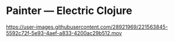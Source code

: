 # Painter — Electric Clojure

https://user-images.githubusercontent.com/28921969/221563845-5592c72f-5e93-4aef-a833-4200ac29b512.mov

